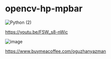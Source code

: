 # opencv-hp-mpbar

![Python (2)](https://user-images.githubusercontent.com/36090819/205488423-5277eaba-291f-4ec0-b538-33034a7a1a88.jpg)



https://youtu.be/FSW_s8-nWic

![image](https://user-images.githubusercontent.com/36090819/205495199-184db8c1-a8df-4908-aa93-0076f55ebd73.png)

https://www.buymeacoffee.com/oguzhanyazman
